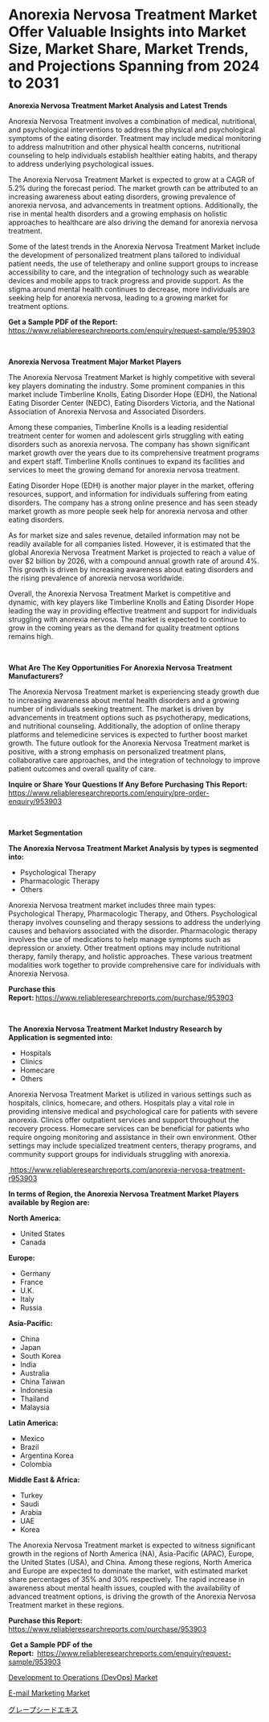 <p><h1>Anorexia Nervosa Treatment Market Offer Valuable Insights into Market Size, Market Share, Market Trends, and Projections Spanning from 2024 to 2031</h1></p><p><strong>Anorexia Nervosa Treatment Market Analysis and Latest Trends</strong></p>
<p><p>Anorexia Nervosa Treatment involves a combination of medical, nutritional, and psychological interventions to address the physical and psychological symptoms of the eating disorder. Treatment may include medical monitoring to address malnutrition and other physical health concerns, nutritional counseling to help individuals establish healthier eating habits, and therapy to address underlying psychological issues.</p><p>The Anorexia Nervosa Treatment Market is expected to grow at a CAGR of 5.2% during the forecast period. The market growth can be attributed to an increasing awareness about eating disorders, growing prevalence of anorexia nervosa, and advancements in treatment options. Additionally, the rise in mental health disorders and a growing emphasis on holistic approaches to healthcare are also driving the demand for anorexia nervosa treatment.</p><p>Some of the latest trends in the Anorexia Nervosa Treatment Market include the development of personalized treatment plans tailored to individual patient needs, the use of teletherapy and online support groups to increase accessibility to care, and the integration of technology such as wearable devices and mobile apps to track progress and provide support. As the stigma around mental health continues to decrease, more individuals are seeking help for anorexia nervosa, leading to a growing market for treatment options.</p></p>
<p><strong>Get a Sample PDF of the Report:&nbsp;</strong> <a href="https://www.reliableresearchreports.com/enquiry/request-sample/953903">https://www.reliableresearchreports.com/enquiry/request-sample/953903</a></p>
<p>&nbsp;</p>
<p><strong>Anorexia Nervosa Treatment Major Market Players</strong></p>
<p><p>The Anorexia Nervosa Treatment Market is highly competitive with several key players dominating the industry. Some prominent companies in this market include Timberline Knolls, Eating Disorder Hope (EDH), the National Eating Disorder Center (NEDC), Eating Disorders Victoria, and the National Association of Anorexia Nervosa and Associated Disorders.</p><p>Among these companies, Timberline Knolls is a leading residential treatment center for women and adolescent girls struggling with eating disorders such as anorexia nervosa. The company has shown significant market growth over the years due to its comprehensive treatment programs and expert staff. Timberline Knolls continues to expand its facilities and services to meet the growing demand for anorexia nervosa treatment.</p><p>Eating Disorder Hope (EDH) is another major player in the market, offering resources, support, and information for individuals suffering from eating disorders. The company has a strong online presence and has seen steady market growth as more people seek help for anorexia nervosa and other eating disorders.</p><p>As for market size and sales revenue, detailed information may not be readily available for all companies listed. However, it is estimated that the global Anorexia Nervosa Treatment Market is projected to reach a value of over $2 billion by 2026, with a compound annual growth rate of around 4%. This growth is driven by increasing awareness about eating disorders and the rising prevalence of anorexia nervosa worldwide.</p><p>Overall, the Anorexia Nervosa Treatment Market is competitive and dynamic, with key players like Timberline Knolls and Eating Disorder Hope leading the way in providing effective treatment and support for individuals struggling with anorexia nervosa. The market is expected to continue to grow in the coming years as the demand for quality treatment options remains high.</p></p>
<p>&nbsp;</p>
<p><strong>What Are The Key Opportunities For Anorexia Nervosa Treatment Manufacturers?</strong></p>
<p><p>The Anorexia Nervosa Treatment market is experiencing steady growth due to increasing awareness about mental health disorders and a growing number of individuals seeking treatment. The market is driven by advancements in treatment options such as psychotherapy, medications, and nutritional counseling. Additionally, the adoption of online therapy platforms and telemedicine services is expected to further boost market growth. The future outlook for the Anorexia Nervosa Treatment market is positive, with a strong emphasis on personalized treatment plans, collaborative care approaches, and the integration of technology to improve patient outcomes and overall quality of care.</p></p>
<p><strong>Inquire or Share Your Questions If Any Before Purchasing This Report:</strong> <a href="https://www.reliableresearchreports.com/enquiry/pre-order-enquiry/953903">https://www.reliableresearchreports.com/enquiry/pre-order-enquiry/953903</a></p>
<p>&nbsp;</p>
<p><strong>Market Segmentation</strong></p>
<p><strong>The Anorexia Nervosa Treatment Market Analysis by types is segmented into:</strong></p>
<p><ul><li>Psychological Therapy</li><li>Pharmacologic Therapy</li><li>Others</li></ul></p>
<p><p>Anorexia Nervosa treatment market includes three main types: Psychological Therapy, Pharmacologic Therapy, and Others. Psychological therapy involves counseling and therapy sessions to address the underlying causes and behaviors associated with the disorder. Pharmacologic therapy involves the use of medications to help manage symptoms such as depression or anxiety. Other treatment options may include nutritional therapy, family therapy, and holistic approaches. These various treatment modalities work together to provide comprehensive care for individuals with Anorexia Nervosa.</p></p>
<p><strong>Purchase this Report:&nbsp;</strong><a href="https://www.reliableresearchreports.com/purchase/953903">https://www.reliableresearchreports.com/purchase/953903</a></p>
<p>&nbsp;</p>
<p><strong>The Anorexia Nervosa Treatment Market Industry Research by Application is segmented into:</strong></p>
<p><ul><li>Hospitals</li><li>Clinics</li><li>Homecare</li><li>Others</li></ul></p>
<p><p>Anorexia Nervosa Treatment Market is utilized in various settings such as hospitals, clinics, homecare, and others. Hospitals play a vital role in providing intensive medical and psychological care for patients with severe anorexia. Clinics offer outpatient services and support throughout the recovery process. Homecare services can be beneficial for patients who require ongoing monitoring and assistance in their own environment. Other settings may include specialized treatment centers, therapy programs, and community support groups for individuals struggling with anorexia.</p></p>
<p><a href="https://www.reliableresearchreports.com/anorexia-nervosa-treatment-r953903">&nbsp;https://www.reliableresearchreports.com/anorexia-nervosa-treatment-r953903</a></p>
<p><strong>In terms of Region, the Anorexia Nervosa Treatment Market Players available by Region are:</strong></p>
<p>
    <p> <strong> North America: </strong>
        <ul>
            <li>United States</li>
            <li>Canada</li>
        </ul>
        </p> 
    <p> <strong> Europe: </strong>
        <ul>
            <li>Germany</li>
            <li>France</li>
            <li>U.K.</li>
            <li>Italy</li>
            <li>Russia</li>
        </ul>
        </p> 
    <p> <strong> Asia-Pacific: </strong>
        <ul>
            <li>China</li>
            <li>Japan</li>
            <li>South Korea</li>
            <li>India</li>
            <li>Australia</li>
            <li>China Taiwan</li>
            <li>Indonesia</li>
            <li>Thailand</li>
            <li>Malaysia</li>
        </ul>
        </p> 
    <p> <strong> Latin America: </strong>
        <ul>
            <li>Mexico</li>
            <li>Brazil</li>
            <li>Argentina Korea</li>
            <li>Colombia</li>
        </ul>
        </p> 
    <p> <strong> Middle East & Africa: </strong>
        <ul>
            <li>Turkey</li>
            <li>Saudi</li>
            <li>Arabia</li>
            <li>UAE</li>
            <li>Korea</li>
        </ul>
    </p>
    </p>
<p><p>The Anorexia Nervosa Treatment market is expected to witness significant growth in the regions of North America (NA), Asia-Pacific (APAC), Europe, the United States (USA), and China. Among these regions, North America and Europe are expected to dominate the market, with estimated market share percentages of 35% and 30% respectively. The rapid increase in awareness about mental health issues, coupled with the availability of advanced treatment options, is driving the growth of the Anorexia Nervosa Treatment market in these regions.</p></p>
<p><strong>Purchase this Report: </strong><a href="https://www.reliableresearchreports.com/purchase/953903">https://www.reliableresearchreports.com/purchase/953903</a></p>
<p>&nbsp;<strong>Get a Sample PDF of the Report:&nbsp;&nbsp;</strong><a href="https://www.reliableresearchreports.com/enquiry/request-sample/953903">https://www.reliableresearchreports.com/enquiry/request-sample/953903</a></p>
<p><strong></strong></p>
<p><p><a href="https://www.linkedin.com/pulse/analyzing-development-operations-devops-market-global-industry-tyrne">Development to Operations (DevOps) Market</a></p><p><a href="https://www.linkedin.com/pulse/e-mail-marketing-market-competitive-analysis-trends-forecast-n7ryf">E-mail Marketing Market</a></p><p><a href="https://medium.com/@dominicalsop1/%E3%83%96%E3%83%89%E3%82%A6%E7%A8%AE%E5%AD%90%E3%82%A8%E3%82%AD%E3%82%B9%E5%B8%82%E5%A0%B4%E3%81%AE%E3%83%88%E3%83%AC%E3%83%B3%E3%83%89%E3%81%A8%E5%B8%82%E5%A0%B4%E5%88%86%E6%9E%90%E3%81%AF-2024%E5%B9%B4%E3%81%8B%E3%82%892031%E5%B9%B4%E3%81%AE%E6%9C%9F%E9%96%93%E3%81%AB%E4%BA%88%E6%B8%AC%E3%81%95%E3%82%8C%E3%81%A6%E3%81%84%E3%81%BE%E3%81%99-bf59b11139ea">グレープシードエキス</a></p></p>